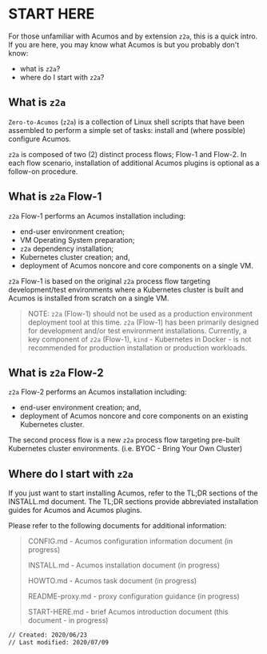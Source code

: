 # START HERE

For those unfamiliar with Acumos and by extension `z2a`, this is a quick intro.
If you are here, you may know what Acumos is but you probably don't know:

* what is `z2a`?
* where do I start with `z2a`?

## What is `z2a`

`Zero-to-Acumos` (`z2a`) is a collection of Linux shell scripts that have been assembled to perform a simple set of tasks:  install and (where possible) configure Acumos.

`z2a` is composed of two (2) distinct process flows; Flow-1 and Flow-2. In each flow scenario, installation of additional Acumos plugins is optional as a follow-on procedure.

## What is `z2a` Flow-1

`z2a` Flow-1 performs an Acumos installation including:

* end-user environment creation;
* VM Operating System preparation;
* `z2a` dependency installation;
* Kubernetes cluster creation; and,
* deployment of Acumos noncore and core components on a single VM.

`z2a` Flow-1 is based on the original `z2a` process flow targeting development/test environments where a Kubernetes cluster is built and Acumos is installed from scratch on a single VM.

>NOTE: `z2a` (Flow-1) should not be used as a production environment deployment tool at this time.  `z2a` (Flow-1) has been primarily designed for development and/or test environment installations.  Currently, a key component of `z2a` (Flow-1), `kind` -  Kubernetes in Docker - is not recommended for production installation or production workloads.

## What is `z2a` Flow-2

`z2a` Flow-2 performs an Acumos installation including:

* end-user environment creation; and,
* deployment of Acumos noncore and core components on an existing Kubernetes cluster.

The second process flow is a new `z2a` process flow targeting pre-built Kubernetes cluster environments. (i.e. BYOC - Bring Your Own Cluster)

## Where do I start with `z2a`

If you just want to start installing Acumos, refer to the TL;DR sections of the INSTALL.md document. The TL;DR sections provide abbreviated installation guides for Acumos and Acumos plugins.

Please refer to the following documents for additional information:

> CONFIG.md   - Acumos configuration information document (in progress)
>
> INSTALL.md  - Acumos installation document (in progress)
>
> HOWTO.md    - Acumos task document (in progress)
>
> README-proxy.md - proxy configuration guidance (in progress)
>
> START-HERE.md - brief Acumos introduction document (this document - in progress)

```sh
// Created: 2020/06/23
// Last modified: 2020/07/09
```
